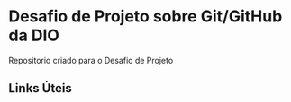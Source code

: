 # Desafio de Projeto sobre Git/GitHub da DIO

Repositorio criado para o Desafio de Projeto

## Links Úteis

